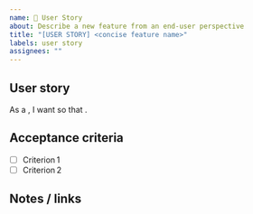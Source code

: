 ```yaml
---
name: 📝 User Story
about: Describe a new feature from an end‑user perspective
title: "[USER STORY] <concise feature name>"
labels: user story
assignees: ""
---
```


## User story  
As a **<type of user>**, I want **<goal>** so that **<reason>**.

## Acceptance criteria  
- [ ] Criterion 1  
- [ ] Criterion 2  

## Notes / links  
